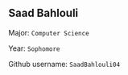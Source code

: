 ## Saad Bahlouli

Major: `Computer Science`

Year: `Sophomore`

Github username: `SaadBahlouli04`


